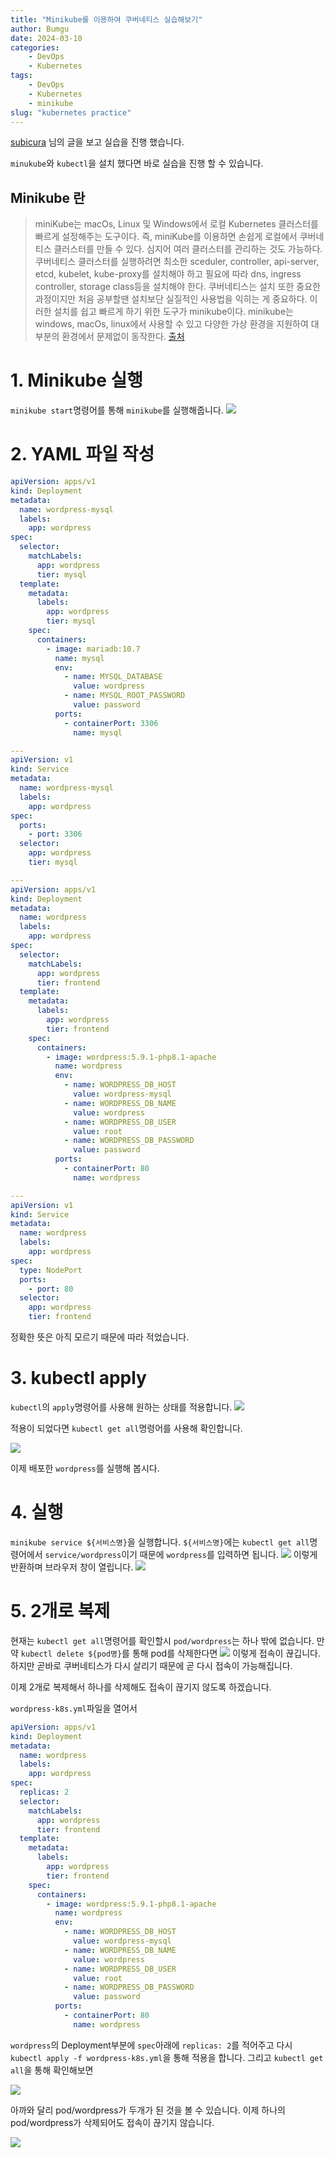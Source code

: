 ```yaml
---
title: "Minikube를 이용하여 쿠버네티스 실습해보기"
author: Bumgu
date: 2024-03-10
categories: 
    - DevOps
    - Kubernetes
tags: 
    - DevOps
    - Kubernetes
    - minikube
slug: "kubernetes practice"
---
```


[subicura](https://subicura.com/k8s/guide/#%E1%84%8B%E1%85%AF%E1%84%83%E1%85%B3%E1%84%91%E1%85%B3%E1%84%85%E1%85%A6%E1%84%89%E1%85%B3-%E1%84%87%E1%85%A2%E1%84%91%E1%85%A9) 님의 글을 보고 실습을 진행 했습니다.

`minukube`와 `kubectl`을 설치 했다면 바로 실습을 진행 할 수 있습니다.

## Minikube 란
>miniKube는 macOs, Linux 및 Windows에서 로컬 Kubernetes 클러스터를 빠르게 설정해주는 도구이다. 즉, miniKube를 이용하면 손쉽게 로컬에서 쿠버네티스 클러스터를 만들 수 있다. 심지어 여러 클러스터를 관리하는 것도 가능하다.
쿠버네티스 클러스터를 실행하려면 최소한 sceduler, controller, api-server, etcd, kubelet, kube-proxy를 설치해야 하고 필요에 따라 dns, ingress controller, storage class등을 설치해야 한다. 쿠버네티스는 설치 또한 중요한 과정이지만 처음 공부할땐 설치보단 실질적인 사용법을 익히는 게 중요하다.
이러한 설치를 쉽고 빠르게 하기 위한 도구가 minikube이다. minikube는 windows, macOs, linux에서 사용할 수 있고 다양한 가상 환경을 지원하여 대부분의 환경에서 문제없이 동작한다.
[출처](https://velog.io/@yoojinjangjang/Minikube)


# 1. Minikube 실행 
`minikube start`명령어를 통해 `minikube`를 실행해줍니다.
![](/images/post/6-kubernetes-practice/1.png)

# 2. YAML 파일 작성
```yaml
apiVersion: apps/v1
kind: Deployment
metadata:
  name: wordpress-mysql
  labels:
    app: wordpress
spec:
  selector:
    matchLabels:
      app: wordpress
      tier: mysql
  template:
    metadata:
      labels:
        app: wordpress
        tier: mysql
    spec:
      containers:
        - image: mariadb:10.7
          name: mysql
          env:
            - name: MYSQL_DATABASE
              value: wordpress
            - name: MYSQL_ROOT_PASSWORD
              value: password
          ports:
            - containerPort: 3306
              name: mysql

---
apiVersion: v1
kind: Service
metadata:
  name: wordpress-mysql
  labels:
    app: wordpress
spec:
  ports:
    - port: 3306
  selector:
    app: wordpress
    tier: mysql

---
apiVersion: apps/v1
kind: Deployment
metadata:
  name: wordpress
  labels:
    app: wordpress
spec:
  selector:
    matchLabels:
      app: wordpress
      tier: frontend
  template:
    metadata:
      labels:
        app: wordpress
        tier: frontend
    spec:
      containers:
        - image: wordpress:5.9.1-php8.1-apache
          name: wordpress
          env:
            - name: WORDPRESS_DB_HOST
              value: wordpress-mysql
            - name: WORDPRESS_DB_NAME
              value: wordpress
            - name: WORDPRESS_DB_USER
              value: root
            - name: WORDPRESS_DB_PASSWORD
              value: password
          ports:
            - containerPort: 80
              name: wordpress

---
apiVersion: v1
kind: Service
metadata:
  name: wordpress
  labels:
    app: wordpress
spec:
  type: NodePort
  ports:
    - port: 80
  selector:
    app: wordpress
    tier: frontend
```
정확한 뜻은 아직 모르기 때문에 따라 적었습니다.


# 3. kubectl apply
`kubectl`의 `apply`명령어를 사용해 원하는 상태를 적용합니다.
![](/images/post/6-kubernetes-practice/2.png)

적용이 되었다면 `kubectl get all`명령어를 사용해 확인합니다.

![](/images/post/6-kubernetes-practice/3.png)

이제 배포한 `wordpress`를 실행해 봅시다.

# 4. 실행
`minikube service ${서비스명}`을 실행합니다. `${서비스명}`에는
`kubectl get all`명령어에서 `service/wordpress`이기 때문에 `wordpress`를 입력하면 됩니다.
![](/images/post/6-kubernetes-practice/4.png)
이렇게 반환하며 브라우저 창이 열립니다.
![](/images/post/6-kubernetes-practice/5.png)


# 5. 2개로 복제
현재는 `kubectl get all`명령어를 확인할시 `pod/wordpress`는 하나 밖에 없습니다. 만약 `kubectl delete ${pod명}`를 통해 pod를 삭제한다면 
![](/images/post/6-kubernetes-practice/6.png)
이렇게 접속이 끊깁니다. 하지만 곧바로 쿠버네티스가 다시 살리기 때문에 곧 다시 접속이 가능해집니다.

이제 2개로 복제해서 하나를 삭제해도 접속이 끊기지 않도록 하겠습니다.

`wordpress-k8s.yml`파일을 열어서
```yaml
apiVersion: apps/v1
kind: Deployment
metadata:
  name: wordpress
  labels:
    app: wordpress
spec:
  replicas: 2
  selector:
    matchLabels:
      app: wordpress
      tier: frontend
  template:
    metadata:
      labels:
        app: wordpress
        tier: frontend
    spec:
      containers:
        - image: wordpress:5.9.1-php8.1-apache
          name: wordpress
          env:
            - name: WORDPRESS_DB_HOST
              value: wordpress-mysql
            - name: WORDPRESS_DB_NAME
              value: wordpress
            - name: WORDPRESS_DB_USER
              value: root
            - name: WORDPRESS_DB_PASSWORD
              value: password
          ports:
            - containerPort: 80
              name: wordpress
```
`wordpress`의 Deployment부분에 `spec`아래에 `replicas: 2`를 적어주고
다시 `kubectl apply -f wordpress-k8s.yml`을 통해 적용을 합니다.
그리고 `kubectl get all`을 통해 확인해보면

![](/images/post/6-kubernetes-practice/7.png)

 아까와 달리 pod/wordpress가 두개가 된 것을 볼 수 있습니다. 이제 하나의 pod/wordpress가 삭제되어도 접속이 끊기지 않습니다.


![](/images/post/6-kubernetes-practice/8.png)
